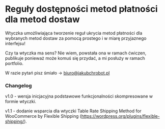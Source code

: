 
# Reguły dostępności metod płatności dla metod dostaw

Wtyczka umożliwiająca tworzenie reguł ukrycia metod płatności dla wybranych metod dostaw za pomocą prostego i w miarę przyjaznego interfejsu!

Czy ta wtyczka ma sens?
Nie wiem, powstała ona w ramach ćwiczen, publikuje ponieważ może komuś się przydać, a mi posłuży w ramach portfolio. 


W razie pytań pisz śmiało -> biuro@jakubchrobot.pl



### Changelog
v1.0 - wersja inicjacyjna podstawowe funkcjonalności skompresowane w formie wtyczki.

v1.1 - dodanie wsparcia dla wtyczki Table Rate Shipping Method for WooCommerce by Flexible Shipping (https://wordpress.org/plugins/flexible-shipping/).
